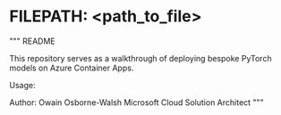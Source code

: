 # FILEPATH: <path_to_file>

"""
README

This repository serves as a walkthrough of deploying bespoke PyTorch models on Azure Container Apps.

Usage:
<insert usage instructions here>

Author:
Owain Osborne-Walsh
Microsoft Cloud Solution Architect
"""
